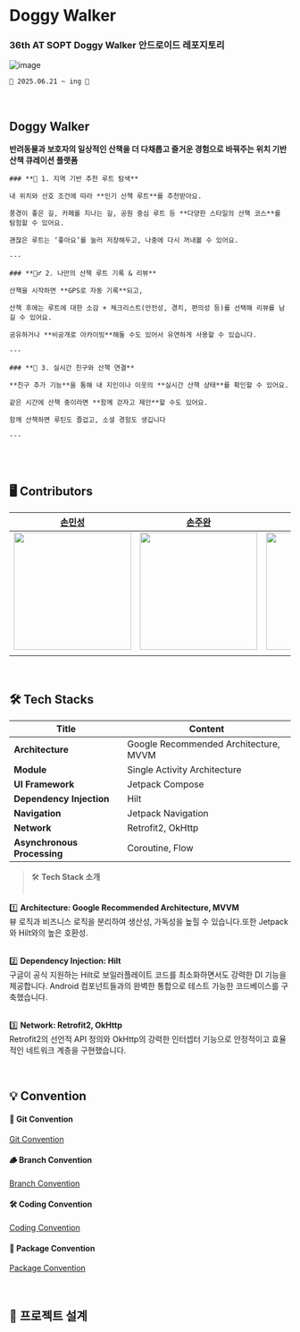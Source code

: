 # Doggy Walker
### 36th AT SOPT Doggy Walker 안드로이드 레포지토리
![image](https://github.com/user-attachments/assets/c4f5ed8f-bc90-4e61-a045-ff4da259d441)
<br>

`📅 2025.06.21 ~ ing 📅`

<br>

##  Doggy Walker
**반려동물과 보호자의 일상적인 산책을 더 다채롭고 즐거운 경험으로 바꿔주는 위치 기반 산책 큐레이션 플랫폼**

```
### **📍 1. 지역 기반 추천 루트 탐색**

내 위치와 선호 조건에 따라 **인기 산책 루트**를 추천받아요.

풍경이 좋은 길, 카페를 지나는 길, 공원 중심 루트 등 **다양한 스타일의 산책 코스**를 탐험할 수 있어요.

괜찮은 루트는 ‘좋아요’를 눌러 저장해두고, 나중에 다시 꺼내볼 수 있어요.

---

### **🏃‍♂️ 2. 나만의 산책 루트 기록 & 리뷰**

산책을 시작하면 **GPS로 자동 기록**되고,

산책 후에는 루트에 대한 소감 + 체크리스트(안전성, 경치, 편의성 등)를 선택해 리뷰를 남길 수 있어요.

공유하거나 **비공개로 아카이빙**해둘 수도 있어서 유연하게 사용할 수 있습니다.

---

### **👯 3. 실시간 친구와 산책 연결**

**친구 추가 기능**을 통해 내 지인이나 이웃의 **실시간 산책 상태**를 확인할 수 있어요.

같은 시간에 산책 중이라면 **함께 걷자고 제안**할 수도 있어요.

함께 산책하면 루틴도 즐겁고, 소셜 경험도 생깁니다

---

```

<br><br>

## 🖥️ Contributors
| [손민성](https://github.com/sonms) | [손주완](https://github.com/vvan2) | [송지우](https://github.com/JiWoo1261) |
|:------------------------------------:|:-------------------------:|:------------------------------:|
| <img src="https://avatars.githubusercontent.com/u/71806591?v=4" alt="" width="210"/> | <img src="https://avatars.githubusercontent.com/u/113279387?v=4" alt="" width="210"/> | <img src="https://avatars.githubusercontent.com/u/133748256?v=4" alt="" width="210"/> |
|        |            |          |

<br>

## 🛠️ Tech Stacks
| **Title**                 | **Content**                                      |
|--------------------------|--------------------------------------------------|
| **Architecture**         | Google Recommended Architecture, MVVM           |
| **Module**               | Single Activity Architecture                     |
| **UI Framework**         | Jetpack Compose                                 |
| **Dependency Injection** | Hilt                                             |
| **Navigation**           | Jetpack Navigation                              |
| **Network**              | Retrofit2, OkHttp                               |
| **Asynchronous Processing** | Coroutine, Flow                             |


> 🛠 **Tech Stack 소개** <br><br>

1️⃣ **Architecture: Google Recommended Architecture, MVVM**<br>
뷰 로직과 비즈니스 로직을 분리하여 생산성, 가독성을 높힐 수 있습니다.또한 Jetpack와 Hilt와의 높은 호환성.<br><br>

2️⃣ **Dependency Injection: Hilt**<br>
구글이 공식 지원하는 Hilt로 보일러플레이트 코드를 최소화하면서도 강력한 DI 기능을 제공합니다. Android 컴포넌트들과의 완벽한 통합으로 테스트 가능한 코드베이스를 구축했습니다.<br><br>

3️⃣ **Network: Retrofit2, OkHttp**<br>
Retrofit2의 선언적 API 정의와 OkHttp의 강력한 인터셉터 기능으로 안정적이고 효율적인 네트워크 계층을 구현했습니다.<br>

<br>



## 💡 Convention
#### 🐾 Git Convention
[Git Convention](https://shadow-impatiens-f13.notion.site/Git-Convention-222564d8d2a780aa9050f7a55fb93e0e?source=copy_link)

#### 🪵 Branch Convention
[Branch Convention](https://shadow-impatiens-f13.notion.site/Branch-Convention-223564d8d2a7804f8cb4d754a8e66a99?source=copy_link)

#### 🛠 Coding Convention
[Coding Convention](https://shadow-impatiens-f13.notion.site/Coding-Convention-222564d8d2a7809e9346da547bee6cc2?source=copy_link)

#### 📂 Package Convention
[Package Convention](https://shadow-impatiens-f13.notion.site/Packaging-Convention-222564d8d2a780b38d54f770fca1718c?source=copy_link)


<br>

## 🎨 프로젝트 설계
